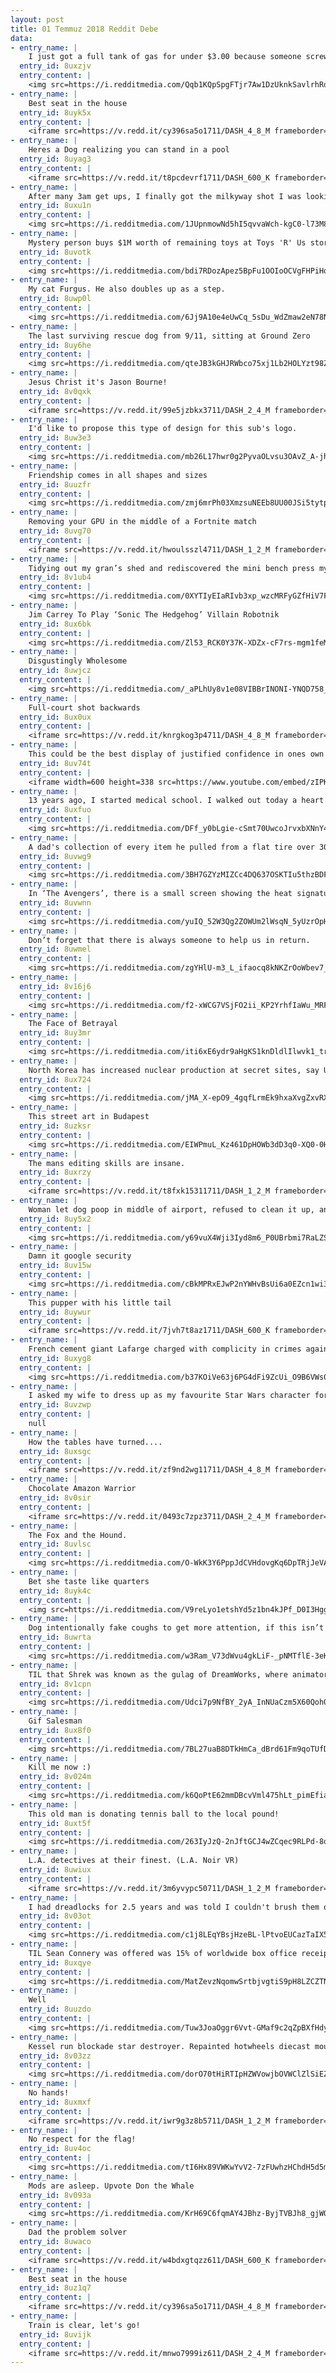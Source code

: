 ```yaml
---
layout: post
title: 01 Temmuz 2018 Reddit Debe
data:
- entry_name: |
    I just got a full tank of gas for under $3.00 because someone screwed up the decimal place.
  entry_id: 8uxzjv
  entry_content: |
    <img src=https://i.redditmedia.com/Qqb1KQpSpgFTjr7Aw1DzUknkSavlrhRdWOGElvEnXJ0.jpg?s=d876733dbf04ff84fb818855abc0bd4a frameborder=0>
- entry_name: |
    Best seat in the house
  entry_id: 8uyk5x
  entry_content: |
    <iframe src=https://v.redd.it/cy396sa5o1711/DASH_4_8_M frameborder=0></iframe>
- entry_name: |
    Heres a Dog realizing you can stand in a pool
  entry_id: 8uyag3
  entry_content: |
    <iframe src=https://v.redd.it/t8pcdevrf1711/DASH_600_K frameborder=0></iframe>
- entry_name: |
    After many 3am get ups, I finally got the milkyway shot I was looking for.
  entry_id: 8uxu1n
  entry_content: |
    <img src=https://i.redditmedia.com/1JUpnmowNd5hI5qvvaWch-kgC0-l73M8h7EXAzANmv8.jpg?s=09089297d564aed24e2a8a29ede3cf05 frameborder=0>
- entry_name: |
    Mystery person buys $1M worth of remaining toys at Toys 'R' Us store to donate to kids
  entry_id: 8uvotk
  entry_content: |
    <img src=https://i.redditmedia.com/bdi7RDozApez5BpFu1OOIoOCVgFHPiHqkkmZlFzTK14.jpg?s=7268f80b7178ac49b01559cf8ab0c629 frameborder=0>
- entry_name: |
    My cat Furgus. He also doubles up as a step.
  entry_id: 8uwp0l
  entry_content: |
    <img src=https://i.redditmedia.com/6Jj9A10e4eUwCq_5sDu_WdZmaw2eN78N8NOu1Nyr48g.jpg?s=9802ad80591e9cac4ba35037ad262978 frameborder=0>
- entry_name: |
    The last surviving rescue dog from 9/11, sitting at Ground Zero
  entry_id: 8uy6he
  entry_content: |
    <img src=https://i.redditmedia.com/qteJB3kGHJRWbco75xj1Lb2HOLYzt98ZncV_lqTckM0.jpg?s=85a12cf90ab4e33c377d62727993d8be frameborder=0>
- entry_name: |
    Jesus Christ it's Jason Bourne!
  entry_id: 8v0qxk
  entry_content: |
    <iframe src=https://v.redd.it/99e5jzbkx3711/DASH_2_4_M frameborder=0></iframe>
- entry_name: |
    I'd like to propose this type of design for this sub's logo.
  entry_id: 8uw3e3
  entry_content: |
    <img src=https://i.redditmedia.com/mb26L17hwr0g2PyvaOLvsu3OAvZ_A-jhbv6CH9C_VTE.png?s=f1bda111a07b355707569322c4774adc frameborder=0>
- entry_name: |
    Friendship comes in all shapes and sizes
  entry_id: 8uuzfr
  entry_content: |
    <img src=https://i.redditmedia.com/zmj6mrPh03XmzsuNEEb8UU00JSi5tytpQiicHKhVBBU.png?s=219857ab31b6bc588ef5c2a51478edd2 frameborder=0>
- entry_name: |
    Removing your GPU in the middle of a Fortnite match
  entry_id: 8uvg70
  entry_content: |
    <iframe src=https://v.redd.it/hwoulsszl4711/DASH_1_2_M frameborder=0></iframe>
- entry_name: |
    Tidying out my gran’s shed and rediscovered the mini bench press my grandad welded for me 20 years ago so I could workout with my dad when I was 5. Words can’t describe how much this means to me.
  entry_id: 8v1ub4
  entry_content: |
    <img src=https://i.redditmedia.com/0XYTIyEIaRIvb3xp_wzcMRFyGZfHiV7Fp1kJE6iDDRs.jpg?s=bdb65e8cdeedc054642453c80351ddfb frameborder=0>
- entry_name: |
    Jim Carrey To Play ‘Sonic The Hedgehog’ Villain Robotnik
  entry_id: 8ux6bk
  entry_content: |
    <img src=https://i.redditmedia.com/Zl53_RCK0Y37K-XDZx-cF7rs-mgm1feMyPDnTAjtNqg.jpg?s=f7e202b22b5fb27958d39f7b201f4604 frameborder=0>
- entry_name: |
    Disgustingly Wholesome
  entry_id: 8uwjcz
  entry_content: |
    <img src=https://i.redditmedia.com/_aPLhUy8v1e08VIBBrINONI-YNQD758_uyns9e6ESRQ.png?s=1912869847e76e0d77ec8a7258bb2591 frameborder=0>
- entry_name: |
    Full-court shot backwards
  entry_id: 8ux0ux
  entry_content: |
    <iframe src=https://v.redd.it/knrgkog3p4711/DASH_4_8_M frameborder=0></iframe>
- entry_name: |
    This could be the best display of justified confidence in ones own skill I've ever seen in the sports world.
  entry_id: 8uv74t
  entry_content: |
    <iframe width=600 height=338 src=https://www.youtube.com/embed/zIPKyuvtfc4?start=1&feature=oembed&enablejsapi=1 frameborder=0 allow=autoplay; encrypted-media allowfullscreen></iframe>
- entry_name: |
    13 years ago, I started medical school. I walked out today a heart and lung surgeon. Today, I am happy.
  entry_id: 8uxfuo
  entry_content: |
    <img src=https://i.redditmedia.com/DFf_y0bLgie-cSmt70UwcoJrvxbXNnY4mZV7J6e-Jqk.jpg?s=833f55ed05bac8082fe8cd29a0f48213 frameborder=0>
- entry_name: |
    A dad's collection of every item he pulled from a flat tire over 30+ years as an auto mechanic
  entry_id: 8uvwg9
  entry_content: |
    <img src=https://i.redditmedia.com/3BH7GZYzMIZCc4DQ637OSKTIu5thzBDFdRo1RIWRgds.jpg?s=378505a594c2ff0ab500ef0ce010361f frameborder=0>
- entry_name: |
    In ‘The Avengers’, there is a small screen showing the heat signature in the room where Loki is being held which shows that he has a cold body temperature because he is a frost giant.
  entry_id: 8uvwnn
  entry_content: |
    <img src=https://i.redditmedia.com/yuIQ_52W3Qg2ZOWUm2lWsqN_5yUzrOpHwyvVoSqB4-0.jpg?s=ccb78e23cbf324500d75c3068dfbd222 frameborder=0>
- entry_name: |
    Don’t forget that there is always someone to help us in return.
  entry_id: 8uwmel
  entry_content: |
    <img src=https://i.redditmedia.com/zgYHlU-m3_L_ifaocq8kNKZrOoWbev7_pXjvdtaRLWs.jpg?s=d7cb7bff76c27698c9a30b7ff10fda56 frameborder=0>
- entry_name: |
  entry_id: 8v16j6
  entry_content: |
    <img src=https://i.redditmedia.com/f2-xWCG7VSjFO2ii_KP2YrhfIaWu_MRF0DJ4R8vUIQQ.gif?fm=jpg&s=2edeb772953acbafc336a31d850b42f5 frameborder=0>
- entry_name: |
    The Face of Betrayal
  entry_id: 8uy3mr
  entry_content: |
    <img src=https://i.redditmedia.com/iti6xE6ydr9aHgKS1knDldlIlwvk1_try-vwr7l9tbY.gif?fm=jpg&s=3b6ab91ebcc985d7a45073b5ae2e7a2c frameborder=0>
- entry_name: |
    North Korea has increased nuclear production at secret sites, say U.S. officials
  entry_id: 8ux724
  entry_content: |
    <img src=https://i.redditmedia.com/jMA_X-epO9_4gqfLrmEk9hxaXvgZxvRX1yx8w2_4GwA.jpg?s=6a1c1e99d1fb3f2b6f7c9b983cd27e25 frameborder=0>
- entry_name: |
    This street art in Budapest
  entry_id: 8uzksr
  entry_content: |
    <img src=https://i.redditmedia.com/EIWPmuL_Kz461DpHOWb3dD3q0-XQ0-0Hmg1PkFnBpdg.png?s=5c155f3597aa73442a027f1e75cd36f6 frameborder=0>
- entry_name: |
    The mans editing skills are insane.
  entry_id: 8uxrzy
  entry_content: |
    <iframe src=https://v.redd.it/t8fxk15311711/DASH_1_2_M frameborder=0></iframe>
- entry_name: |
    Woman let dog poop in middle of airport, refused to clean it up, and flipped off the person filming her
  entry_id: 8uy5x2
  entry_content: |
    <img src=https://i.redditmedia.com/y69vuX4Wji3Iyd8m6_P0UBrbmi7RaLZS2dPirZJAVGM.png?s=8ad6a742e21851f352163451df5344aa frameborder=0>
- entry_name: |
    Damn it google security
  entry_id: 8uv15w
  entry_content: |
    <img src=https://i.redditmedia.com/cBkMPRxEJwP2nYWHvBsUi6a0EZcn1wi3uRjMtMAVAzI.jpg?s=f2c6c502a78a9da7e7d4ed504f0c54c0 frameborder=0>
- entry_name: |
    This pupper with his little tail
  entry_id: 8uywur
  entry_content: |
    <iframe src=https://v.redd.it/7jvh7t8az1711/DASH_600_K frameborder=0></iframe>
- entry_name: |
    French cement giant Lafarge charged with complicity in crimes against humanity and financing terrorist organization for paying millions to jihadist groups to keep factory in Syria open during war...first time company anywhere in world charged with complicity in crimes against humanity.
  entry_id: 8uxyg8
  entry_content: |
    <img src=https://i.redditmedia.com/b37KOiVe63j6PG4dFi9ZcUi_O9B6VWs03SYCPLjVIDM.jpg?s=09a97a2c0364b948c717a2694a47aaeb frameborder=0>
- entry_name: |
    I asked my wife to dress up as my favourite Star Wars character for some sexy birthday fun.
  entry_id: 8uvzwp
  entry_content: |
    null
- entry_name: |
    How the tables have turned....
  entry_id: 8uxsgc
  entry_content: |
    <iframe src=https://v.redd.it/zf9nd2wg11711/DASH_4_8_M frameborder=0></iframe>
- entry_name: |
    Chocolate Amazon Warrior
  entry_id: 8v0sir
  entry_content: |
    <iframe src=https://v.redd.it/0493c7zpz3711/DASH_2_4_M frameborder=0></iframe>
- entry_name: |
    The Fox and the Hound.
  entry_id: 8uvlsc
  entry_content: |
    <img src=https://i.redditmedia.com/O-WkK3Y6PppJdCVHdovgKq6DpTRjJeVADc-RNLiLqz4.jpg?s=d5cd05d964254a2fb2ea2a93121fa29e frameborder=0>
- entry_name: |
    Bet she taste like quarters
  entry_id: 8uyk4c
  entry_content: |
    <img src=https://i.redditmedia.com/V9reLyo1etshYd5z1bn4kJPf_D0I3Hgg6pWr1bNxTUA.jpg?s=463310e73b08da28468bb0f06470feb1 frameborder=0>
- entry_name: |
    Dog intentionally fake coughs to get more attention, if this isn’t intelligent behaviour I don’t know what is
  entry_id: 8uwrta
  entry_content: |
    <img src=https://i.redditmedia.com/w3Ram_V73dWvu4gkLiF-_pNMTflE-3eKtuhyg5H4R9s.jpg?s=d7bf97308fa4424c5c8a7f3ac2b99431 frameborder=0>
- entry_name: |
    TIL that Shrek was known as the gulag of DreamWorks, where animators would be sent if their work on The Prince of Egypt was not satisfactory.
  entry_id: 8v1cpn
  entry_content: |
    <img src=https://i.redditmedia.com/Udci7p9NfBY_2yA_InNUaCzm5X60QohOAPiCf5tQgkU.jpg?s=56231a419b769ce24c59c7e35a23e2d9 frameborder=0>
- entry_name: |
    Gif Salesman
  entry_id: 8ux8f0
  entry_content: |
    <img src=https://i.redditmedia.com/7BL27uaB8DTkHmCa_dBrd61Fm9qoTUfDxZU_FTrtNOU.gif?fm=jpg&s=81ab5ef0373dad225ee6152b9331b3ec frameborder=0>
- entry_name: |
    Kill me now :)
  entry_id: 8v024m
  entry_content: |
    <img src=https://i.redditmedia.com/k6QoPtE62mmDBcvVml475hLt_pimEfiaG1nVtk6Bq1I.gif?fm=jpg&s=f57e4d5fe39e704b4706614550fbf17f frameborder=0>
- entry_name: |
    This old man is donating tennis ball to the local pound!
  entry_id: 8uxt5f
  entry_content: |
    <img src=https://i.redditmedia.com/263IyJzQ-2nJftGCJ4wZCqec9RLPd-8oeFMdOsUiWCU.jpg?s=5cad6279ef5e7b5d8fc2209c299afe9c frameborder=0>
- entry_name: |
    L.A. detectives at their finest. (L.A. Noir VR)
  entry_id: 8uwiux
  entry_content: |
    <iframe src=https://v.redd.it/3m6yvypc50711/DASH_1_2_M frameborder=0></iframe>
- entry_name: |
    I had dreadlocks for 2.5 years and was told I couldn't brush them out and would have to chop them off. Six months later of brushing and they're all gone.
  entry_id: 8v03ot
  entry_content: |
    <img src=https://i.redditmedia.com/c1j8LEqYBsjHzeBL-lPtvoEUCazTaIX5Ql58bh0XZgY.jpg?s=4ed1b8218b14b0f984e3f8fd322ea42a frameborder=0>
- entry_name: |
    TIL Sean Connery was offered was 15% of worldwide box office receipts to play Gandalf in Lord of the Rings, but turned it down for not understanding the script. The deal would have been worth about $400 million.
  entry_id: 8uxqye
  entry_content: |
    <img src=https://i.redditmedia.com/MatZevzNqomwSrtbjvgtiS9pH8LZCZTNT_mrxTqhXJM.jpg?s=09227a9598e1eaff358afe62ec6e8dda frameborder=0>
- entry_name: |
    Well
  entry_id: 8uuzdo
  entry_content: |
    <img src=https://i.redditmedia.com/Tuw3JoaOggr6Vvt-GMaf9c2qZpBXfHdy0czQG4rSvlw.jpg?s=2db6f957cd4b87a2bd2532e33fb08fa1 frameborder=0>
- entry_name: |
    Kessel run blockade star destroyer. Repainted hotwheels diecast mounted in a cardboard tube with cottonwool and led lighting
  entry_id: 8v03zz
  entry_content: |
    <img src=https://i.redditmedia.com/dorO70tHiRTIpHZWVowjbOVWClZlSiEZ7JiZjchnOhk.jpg?s=d7db3d4d2c9195816c29c51b9f480327 frameborder=0>
- entry_name: |
    No hands!
  entry_id: 8uxmxf
  entry_content: |
    <iframe src=https://v.redd.it/iwr9g3z8b5711/DASH_1_2_M frameborder=0></iframe>
- entry_name: |
    No respect for the flag!
  entry_id: 8uv4oc
  entry_content: |
    <img src=https://i.redditmedia.com/tI6Hx89VWKwYvV2-7zFUwhzHChdH5d5mCZARuNGaIuo.png?s=ce379826fdf7ae5501e11d5898fe1a45 frameborder=0>
- entry_name: |
    Mods are asleep. Upvote Don the Whale
  entry_id: 8v093a
  entry_content: |
    <img src=https://i.redditmedia.com/KrH69C6fqmAY4JBhz-ByjTVBJh8_gjWOxlEKvnUlfko.jpg?s=323053399eed403ed84e3c36901c0789 frameborder=0>
- entry_name: |
    Dad the problem solver
  entry_id: 8uwaco
  entry_content: |
    <iframe src=https://v.redd.it/w4bdxgtqzz611/DASH_600_K frameborder=0></iframe>
- entry_name: |
    Best seat in the house
  entry_id: 8uz1q7
  entry_content: |
    <iframe src=https://v.redd.it/cy396sa5o1711/DASH_4_8_M frameborder=0></iframe>
- entry_name: |
    Train is clear, let's go!
  entry_id: 8uvijk
  entry_content: |
    <iframe src=https://v.redd.it/mnwo7999iz611/DASH_2_4_M frameborder=0></iframe>
---
```

